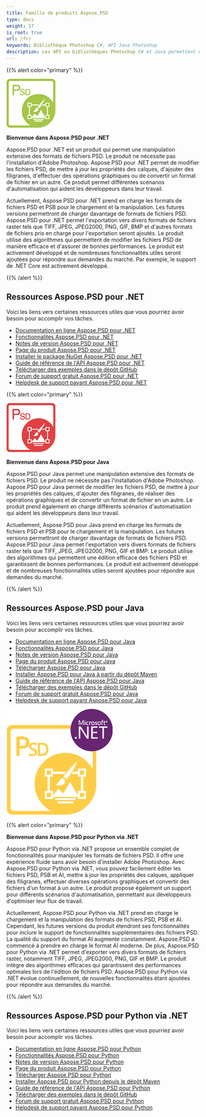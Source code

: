```yaml
---
title: Famille de produits Aspose.PSD
type: docs
weight: 17
is_root: true
url: /fr/
keywords: Bibliothèque Photoshop C#, API Java Photoshop
description: Les API ou bibliothèques Photoshop C# et Java permettent une manipulation extensive des formats de fichiers PSD. Les produits ne nécessitent pas l'installation d'Adobe Photoshop et prennent en charge les formats de fichiers PSD et PSB pour le chargement, la manipulation et la conversion vers divers formats de fichiers raster tels que TIFF, JPEG, JPEG2000, PNG, GIF et BMP.
---
```


{{% alert color="primary" %}} 

**![Logo du produit Aspose.PSD pour .NET](home_1.png)**

**Bienvenue dans Aspose.PSD pour .NET**

Aspose.PSD pour .NET est un produit qui permet une manipulation extensive des formats de fichiers PSD. Le produit ne nécessite pas l'installation d'Adobe Photoshop. Aspose.PSD pour .NET permet de modifier les fichiers PSD, de mettre à jour les propriétés des calques, d'ajouter des filigranes, d'effectuer des opérations graphiques ou de convertir un format de fichier en un autre. Ce produit permet différentes scénarios d'automatisation qui aident les développeurs dans leur travail.

Actuellement, Aspose.PSD pour .NET prend en charge les formats de fichiers PSD et PSB pour le chargement et la manipulation. Les futures versions permettront de charger davantage de formats de fichiers PSD. Aspose.PSD pour .NET permet l'exportation vers divers formats de fichiers raster tels que TIFF, JPEG, JPEG2000, PNG, GIF, BMP et d'autres formats de fichiers pris en charge pour l'exportation seront ajoutés. Le produit utilise des algorithmes qui permettent de modifier les fichiers PSD de manière efficace et d'assurer de bonnes performances. Le produit est activement développé et de nombreuses fonctionnalités utiles seront ajoutées pour répondre aux demandes du marché. Par exemple, le support de .NET Core est activement développé.

{{% /alert %}} 

## **Ressources Aspose.PSD pour .NET**

Voici les liens vers certaines ressources utiles que vous pourriez avoir besoin pour accomplir vos tâches.

- [Documentation en ligne Aspose.PSD pour .NET](/psd/fr/net/)
- [Fonctionnalités Aspose.PSD pour .NET](/psd/fr/net/features/)
- [Notes de version Aspose.PSD pour .NET](/psd/fr/net/release-notes/)
- [Page du produit Aspose.PSD pour .NET](https://products.aspose.com/psd/net)
- [Installer le package NuGet Aspose.PSD pour .NET](https://www.nuget.org/packages/Aspose.PSD/)
- [Guide de référence de l'API Aspose.PSD pour .NET](https://reference.aspose.com/net/psd)
- [Télécharger des exemples dans le dépôt GitHub](https://github.com/aspose-psd/Aspose.PSD-for-.NET)
- [Forum de support gratuit Aspose.PSD pour .NET](https://forum.aspose.com/c/psd)
- [Helpdesk de support payant Aspose.PSD pour .NET](https://helpdesk.aspose.com/)

{{% alert color="primary" %}} 

**![Logo du produit Aspose.PSD pour Java](aspose-psd-for-java-home_1.png)**

**Bienvenue dans Aspose.PSD pour Java** 

Aspose.PSD pour Java permet une manipulation extensive des formats de fichiers PSD. Le produit ne nécessite pas l'installation d'Adobe Photoshop. Aspose.PSD pour Java permet de modifier les fichiers PSD, de mettre à jour les propriétés des calques, d'ajouter des filigranes, de réaliser des opérations graphiques et de convertir un format de fichier en un autre. Le produit prend également en charge différents scénarios d'automatisation qui aident les développeurs dans leur travail.

Actuellement, Aspose.PSD pour Java prend en charge les formats de fichiers PSD et PSB pour le chargement et la manipulation. Les futures versions permettront de charger davantage de formats de fichiers PSD. Aspose.PSD pour Java permet l'exportation vers divers formats de fichiers raster tels que TIFF, JPEG, JPEG2000, PNG, GIF et BMP. Le produit utilise des algorithmes qui permettent une édition efficace des fichiers PSD et garantissent de bonnes performances. Le produit est activement développé et de nombreuses fonctionnalités utiles seront ajoutées pour répondre aux demandes du marché.

{{% /alert %}} 

## **Ressources Aspose.PSD pour Java**

Voici les liens vers certaines ressources utiles que vous pourriez avoir besoin pour accomplir vos tâches.

- [Documentation en ligne Aspose.PSD pour Java](/psd/fr/java/)
- [Fonctionnalités Aspose.PSD pour Java](/psd/fr/java/features/)
- [Notes de version Aspose.PSD pour Java](/psd/fr/java/release-notes/)
- [Page du produit Aspose.PSD pour Java](https://products.aspose.com/psd/java)
- [Télécharger Aspose.PSD pour Java](https://repository.aspose.com/webapp/#/artifacts/browse/tree/General/repo/com/aspose/aspose-psd)
- [Installer Aspose.PSD pour Java à partir du dépôt Maven](/psd/fr/java/installation/)
- [Guide de référence de l'API Aspose.PSD pour Java](https://reference.aspose.com/java/psd)
- [Télécharger des exemples dans le dépôt GitHub](https://github.com/aspose-psd/Aspose.PSD-for-Java)
- [Forum de support gratuit Aspose.PSD pour Java](https://forum.aspose.com/c/psd)
- [Helpdesk de support payant Aspose.PSD pour Java](https://helpdesk.aspose.com/)

![Logo du produit Aspose.PSD pour Python via .NET](aspose-psd-for-python-home_1.png)

{{% alert color="primary" %}} 

**Bienvenue dans Aspose.PSD pour Python via .NET**

Aspose.PSD pour Python via .NET propose un ensemble complet de fonctionnalités pour manipuler les formats de fichiers PSD. Il offre une expérience fluide sans avoir besoin d'installer Adobe Photoshop. Avec Aspose.PSD pour Python via .NET, vous pouvez facilement éditer les fichiers PSD, PSB et AI, mettre à jour les propriétés des calques, appliquer des filigranes, effectuer diverses opérations graphiques et convertir des fichiers d'un format à un autre. Le produit propose également un support pour différents scénarios d'automatisation, permettant aux développeurs d'optimiser leur flux de travail.

Actuellement, Aspose.PSD pour Python via .NET prend en charge le chargement et la manipulation des formats de fichiers PSD, PSB et AI. Cependant, les futures versions du produit étendront ses fonctionnalités pour inclure le support de fonctionnalités supplémentaires des fichiers PSD. La qualité du support du format AI augmente constamment. Aspose.PSD a commencé à prendre en charge le format AI moderne. De plus, Aspose.PSD pour Python via .NET permet d'exporter vers divers formats de fichiers raster, notamment TIFF, JPEG, JPEG2000, PNG, GIF et BMP. Le produit intègre des algorithmes efficaces qui garantissent des performances optimales lors de l'édition de fichiers PSD. Aspose.PSD pour Python via .NET évolue continuellement, de nouvelles fonctionnalités étant ajoutées pour répondre aux demandes du marché.

{{% /alert %}} 

## **Ressources Aspose.PSD pour Python via .NET**

Voici les liens vers certaines ressources utiles que vous pourriez avoir besoin pour accomplir vos tâches.

- [Documentation en ligne Aspose.PSD pour Python](/psd/fr/python-net/)
- [Fonctionnalités Aspose.PSD pour Python](/psd/fr/python-net/features/)
- [Notes de version Aspose.PSD pour Python](/psd/fr/python-net/release-notes/)
- [Page du produit Aspose.PSD pour Python](https://products.aspose.com/psd/python-net)
- [Télécharger Aspose.PSD pour Python](https://repository.aspose.com/webapp/#/artifacts/browse/tree/General/repo/com/aspose/aspose-psd)
- [Installer Aspose.PSD pour Python depuis le dépôt Maven](/psd/fr/python-net/installation/)
- [Guide de référence de l'API Aspose.PSD pour Python](https://reference.aspose.com/python-net/psd)
- [Télécharger des exemples dans le dépôt GitHub](https://github.com/aspose-psd/Aspose.PSD-for-Python-Net)
- [Forum de support gratuit Aspose.PSD pour Python](https://forum.aspose.com/c/psd)
- [Helpdesk de support payant Aspose.PSD pour Python](https://helpdesk.aspose.com/)

